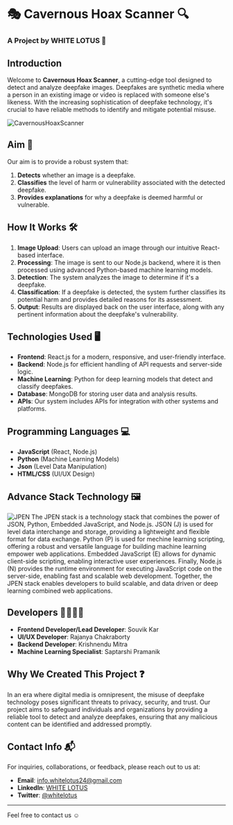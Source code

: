 # 🎭 Cavernous Hoax Scanner 🔍
### A Project by WHITE LOTUS 🌸

## Introduction
Welcome to **Cavernous Hoax Scanner**, a cutting-edge tool designed to detect and analyze deepfake images. Deepfakes are synthetic media where a person in an existing image or video is replaced with someone else's likeness. With the increasing sophistication of deepfake technology, it's crucial to have reliable methods to identify and mitigate potential misuse.

![CavernousHoaxScanner](https://kidKrishkode.github.io/Streamline-Diagnosis.github.io/images/Cavernous.png)

## Aim 🎯
Our aim is to provide a robust system that:
1. **Detects** whether an image is a deepfake.
2. **Classifies** the level of harm or vulnerability associated with the detected deepfake.
3. **Provides explanations** for why a deepfake is deemed harmful or vulnerable.

## How It Works 🛠️
1. **Image Upload**: Users can upload an image through our intuitive React-based interface.
2. **Processing**: The image is sent to our Node.js backend, where it is then processed using advanced Python-based machine learning models.
3. **Detection**: The system analyzes the image to determine if it's a deepfake.
4. **Classification**: If a deepfake is detected, the system further classifies its potential harm and provides detailed reasons for its assessment.
5. **Output**: Results are displayed back on the user interface, along with any pertinent information about the deepfake's vulnerability.

## Technologies Used 🖥️
- **Frontend**: React.js for a modern, responsive, and user-friendly interface.
- **Backend**: Node.js for efficient handling of API requests and server-side logic.
- **Machine Learning**: Python for deep learning models that detect and classify deepfakes.
- **Database**: MongoDB for storing user data and analysis results.
- **APIs**: Our system includes APIs for integration with other systems and platforms.

## Programming Languages 💻
- **JavaScript** (React, Node.js)
- **Python** (Machine Learning Models)
- **Json** (Level Data Manipulation)
- **HTML/CSS** (UI/UX Design)

## Advance Stack Technology 🖼️
![JPEN](https://kidKrishkode.github.io/Streamline-Diagnosis.github.io/images/jpen.png)
The JPEN stack is a technology stack that combines the power of JSON, Python, Embedded JavaScript, and Node.js. JSON (J) is used for level data interchange and storage, providing a lightweight and flexible format for data exchange. Python (P) is used for mechine learning scripting, offering a robust and versatile language for building machine learning empower web applications. Embedded JavaScript (E) allows for dynamic client-side scripting, enabling interactive user experiences. Finally, Node.js (N) provides the runtime environment for executing JavaScript code on the server-side, enabling fast and scalable web development. Together, the JPEN stack enables developers to build scalable, and data driven or deep learning combined web applications.

## Developers 👩‍💻👨‍💻
- **Frontend Developer/Lead Developer**: Souvik Kar
- **UI/UX Developer**: Rajanya Chakraborty 
- **Backend Developer**: Krishnendu Mitra 
- **Machine Learning Specialist**: Saptarshi Pramanik 

## Why We Created This Project ❓
In an era where digital media is omnipresent, the misuse of deepfake technology poses significant threats to privacy, security, and trust. Our project aims to safeguard individuals and organizations by providing a reliable tool to detect and analyze deepfakes, ensuring that any malicious content can be identified and addressed promptly.

## Contact Info 📬
For inquiries, collaborations, or feedback, please reach out to us at:
- **Email**: info.whitelotus24@gmail.com
- **LinkedIn**: [WHITE LOTUS](https://www.linkedin.com/)
- **Twitter**: [@whitelotus](https://twitter.com/)

---

Feel free to contact us ☺️ 

